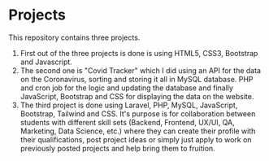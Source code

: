 # Projects

This repository contains three projects.
  1. First out of the three projects is done is using HTML5, CSS3, Bootstrap and Javascript.
  2. The second one is "Covid Tracker" which I did using an API for the data on the Coronavirus, sorting and storing it all in MySQL database. PHP and cron   job for the logic and updating the database and finally JavaScript, Bootstrap and CSS for displaying the data on the website.
  3. The third project is done using Laravel, PHP, MySQL, JavaScript, Bootstrap, Tailwind and CSS. It's purpose is for collaboration between students with   different skill sets (Backend, Frontend, UX/UI, QA, Marketing, Data Science, etc.) where they can create their profile with their qualifications, post     project ideas or simply just apply to work on previously posted projects and help bring them to fruition.

